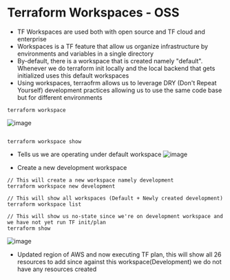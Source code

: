 # Terraform Workspaces - OSS

- TF Workspaces are used both with open source and TF cloud and enterprise
- Workspaces is a TF feature that allow us organize infrastructure by environments and variables in a single directory
- By-default, there is a workspace that is created namely "default". Whenever we do terraform init locally and the local backend that gets initialized uses this default workspaces
- Using workspaces, terraofrm allows us to leverage DRY (Don't Repeat Yourself) development practices allowing us to use the same code base but for different environments
```hcl
terraform workspace
```
![image](https://github.com/niravmsoni/terraform-aws/assets/6556021/2a466757-c0b4-4dc0-9d88-4043acb1cd9c)


```hcl

terraform workspace show

```
- Tells us we are operating under default workspace
![image](https://github.com/niravmsoni/terraform-aws/assets/6556021/7f25a358-2007-443c-a4f1-d9e1b14613e2)


- Create a new development workspace

```hcl
// This will create a new workspace namely development
terraform workspace new development

// This will show all workspaces (Default + Newly created development)
terraform workspace list

// This will show us no-state since we're on development workspace and we have not yet run TF init/plan
terraform show
```

![image](https://github.com/niravmsoni/terraform-aws/assets/6556021/8d9bd6b5-a7a8-4b1c-9ee1-c7a85c68ffe4)

- Updated region of AWS and now executing TF plan, this will show all 26 resources to add since against this workspace(Development) we do not have any resources created